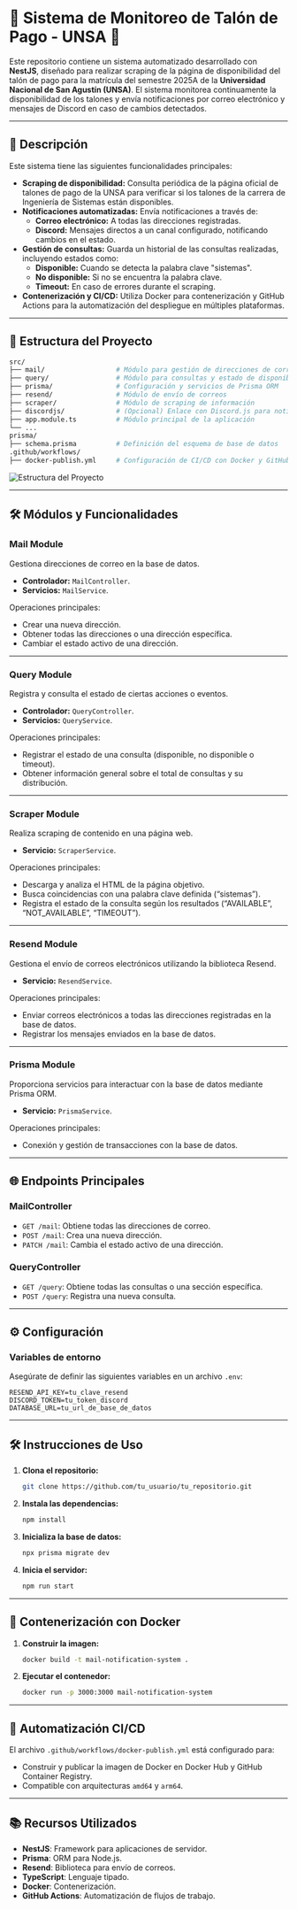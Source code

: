 # 📄 Sistema de Monitoreo de Talón de Pago - UNSA 🚀

Este repositorio contiene un sistema automatizado desarrollado con **NestJS**, diseñado para realizar scraping de la página de disponibilidad del talón de pago para la matrícula del semestre 2025A de la **Universidad Nacional de San Agustín (UNSA)**. El sistema monitorea continuamente la disponibilidad de los talones y envía notificaciones por correo electrónico y mensajes de Discord en caso de cambios detectados.

---

## 🚀 Descripción

Este sistema tiene las siguientes funcionalidades principales:

- **Scraping de disponibilidad:** Consulta periódica de la página oficial de talones de pago de la UNSA para verificar si los talones de la carrera de Ingeniería de Sistemas están disponibles.
- **Notificaciones automatizadas:** Envía notificaciones a través de:
  - **Correo electrónico:** A todas las direcciones registradas.
  - **Discord:** Mensajes directos a un canal configurado, notificando cambios en el estado.
- **Gestión de consultas:** Guarda un historial de las consultas realizadas, incluyendo estados como:
  - **Disponible:** Cuando se detecta la palabra clave "sistemas".
  - **No disponible:** Si no se encuentra la palabra clave.
  - **Timeout:** En caso de errores durante el scraping.
- **Contenerización y CI/CD:** Utiliza Docker para contenerización y GitHub Actions para la automatización del despliegue en múltiples plataformas.


---

## 📂 Estructura del Proyecto

```bash
src/
├── mail/                  # Módulo para gestión de direcciones de correo
├── query/                 # Módulo para consultas y estado de disponibilidad
├── prisma/                # Configuración y servicios de Prisma ORM
├── resend/                # Módulo de envío de correos
├── scraper/               # Módulo de scraping de información
├── discordjs/             # (Opcional) Enlace con Discord.js para notificaciones
├── app.module.ts          # Módulo principal de la aplicación
└── ...
prisma/
├── schema.prisma          # Definición del esquema de base de datos
.github/workflows/
├── docker-publish.yml     # Configuración de CI/CD con Docker y GitHub Actions
```

![Estructura del Proyecto](https://ynoa-uploader.ynoacamino.site/uploads/1738104601_Untitled-2024-11-30-1525%20%282%29.png)

---

## 🛠 Módulos y Funcionalidades

### **Mail Module**
Gestiona direcciones de correo en la base de datos.
- **Controlador:** `MailController`.
- **Servicios:** `MailService`.

Operaciones principales:
- Crear una nueva dirección.
- Obtener todas las direcciones o una dirección específica.
- Cambiar el estado activo de una dirección.

---

### **Query Module**
Registra y consulta el estado de ciertas acciones o eventos.
- **Controlador:** `QueryController`.
- **Servicios:** `QueryService`.

Operaciones principales:
- Registrar el estado de una consulta (disponible, no disponible o timeout).
- Obtener información general sobre el total de consultas y su distribución.

---

### **Scraper Module**
Realiza scraping de contenido en una página web.
- **Servicio:** `ScraperService`.

Operaciones principales:
- Descarga y analiza el HTML de la página objetivo.
- Busca coincidencias con una palabra clave definida (“sistemas”).
- Registra el estado de la consulta según los resultados (“AVAILABLE”, “NOT_AVAILABLE”, “TIMEOUT”).

---

### **Resend Module**
Gestiona el envío de correos electrónicos utilizando la biblioteca Resend.
- **Servicio:** `ResendService`.

Operaciones principales:
- Enviar correos electrónicos a todas las direcciones registradas en la base de datos.
- Registrar los mensajes enviados en la base de datos.

---

### **Prisma Module**
Proporciona servicios para interactuar con la base de datos mediante Prisma ORM.
- **Servicio:** `PrismaService`.

Operaciones principales:
- Conexión y gestión de transacciones con la base de datos.

---

## 🌐 Endpoints Principales

### **MailController**
- `GET /mail`: Obtiene todas las direcciones de correo.
- `POST /mail`: Crea una nueva dirección.
- `PATCH /mail`: Cambia el estado activo de una dirección.

### **QueryController**
- `GET /query`: Obtiene todas las consultas o una sección específica.
- `POST /query`: Registra una nueva consulta.

---

## ⚙️ Configuración

### Variables de entorno

Asegúrate de definir las siguientes variables en un archivo `.env`:

```env
RESEND_API_KEY=tu_clave_resend
DISCORD_TOKEN=tu_token_discord
DATABASE_URL=tu_url_de_base_de_datos
```

---

## 🛠 Instrucciones de Uso

1. **Clona el repositorio:**

    ```bash
    git clone https://github.com/tu_usuario/tu_repositorio.git
    ```

2. **Instala las dependencias:**

    ```bash
    npm install
    ```

3. **Inicializa la base de datos:**

    ```bash
    npx prisma migrate dev
    ```

4. **Inicia el servidor:**

    ```bash
    npm run start
    ```

---

## 🐳 Contenerización con Docker

1. **Construir la imagen:**

    ```bash
    docker build -t mail-notification-system .
    ```

2. **Ejecutar el contenedor:**

    ```bash
    docker run -p 3000:3000 mail-notification-system
    ```

---

## 🤖 Automatización CI/CD

El archivo `.github/workflows/docker-publish.yml` está configurado para:
- Construir y publicar la imagen de Docker en Docker Hub y GitHub Container Registry.
- Compatible con arquitecturas `amd64` y `arm64`.

---

## 📚 Recursos Utilizados

- **NestJS**: Framework para aplicaciones de servidor.
- **Prisma**: ORM para Node.js.
- **Resend**: Biblioteca para envío de correos.
- **TypeScript**: Lenguaje tipado.
- **Docker**: Contenerización.
- **GitHub Actions**: Automatización de flujos de trabajo.

